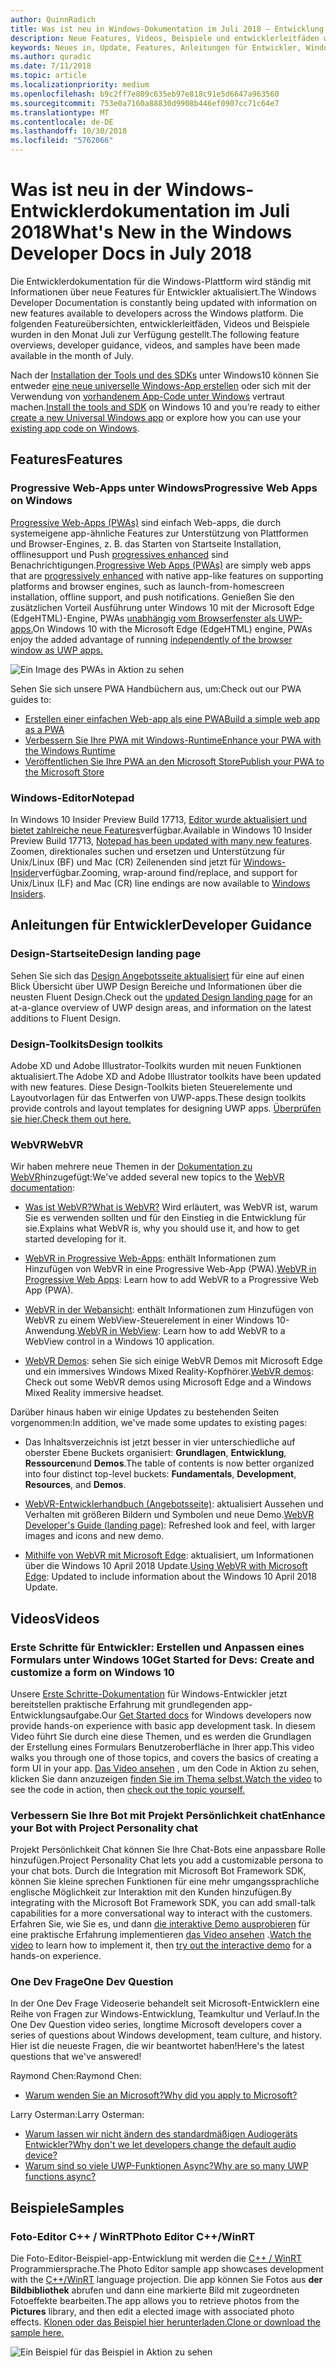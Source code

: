 ```yaml
---
author: QuinnRadich
title: Was ist neu in Windows-Dokumentation im Juli 2018 – Entwicklung von UWP-apps
description: Neue Features, Videos, Beispiele und entwicklerleitfäden wurden in der Windows 10-Entwicklerdokumentation für Juli 2018 hinzugefügt.
keywords: Neues in, Update, Features, Anleitungen für Entwickler, Windows 10, Juli
ms.author: quradic
ms.date: 7/11/2018
ms.topic: article
ms.localizationpriority: medium
ms.openlocfilehash: b9c2ff7e809c635eb97e818c91e5d6647a963560
ms.sourcegitcommit: 753e0a7160a88830d9908b446ef0907cc71c64e7
ms.translationtype: MT
ms.contentlocale: de-DE
ms.lasthandoff: 10/30/2018
ms.locfileid: "5762066"
---
```

# <a name="whats-new-in-the-windows-developer-docs-in-july-2018"></a><span data-ttu-id="88eb5-104">Was ist neu in der Windows-Entwicklerdokumentation im Juli 2018</span><span class="sxs-lookup"><span data-stu-id="88eb5-104">What's New in the Windows Developer Docs in July 2018</span></span>

<span data-ttu-id="88eb5-105">Die Entwicklerdokumentation für die Windows-Plattform wird ständig mit Informationen über neue Features für Entwickler aktualisiert.</span><span class="sxs-lookup"><span data-stu-id="88eb5-105">The Windows Developer Documentation is constantly being updated with information on new features available to developers across the Windows platform.</span></span> <span data-ttu-id="88eb5-106">Die folgenden Featureübersichten, entwicklerleitfäden, Videos und Beispiele wurden in den Monat Juli zur Verfügung gestellt.</span><span class="sxs-lookup"><span data-stu-id="88eb5-106">The following feature overviews, developer guidance, videos, and samples have been made available in the month of July.</span></span>

<span data-ttu-id="88eb5-107">Nach der [Installation der Tools und des SDKs](http://go.microsoft.com/fwlink/?LinkId=821431) unter Windows10 können Sie entweder [eine neue universelle Windows-App erstellen](../get-started/create-uwp-apps.md) oder sich mit der Verwendung von [vorhandenem App-Code unter Windows](../porting/index.md) vertraut machen.</span><span class="sxs-lookup"><span data-stu-id="88eb5-107">[Install the tools and SDK](http://go.microsoft.com/fwlink/?LinkId=821431) on Windows 10 and you’re ready to either [create a new Universal Windows app](../get-started/create-uwp-apps.md) or explore how you can use your [existing app code on Windows](../porting/index.md).</span></span>

## <a name="features"></a><span data-ttu-id="88eb5-108">Features</span><span class="sxs-lookup"><span data-stu-id="88eb5-108">Features</span></span>

### <a name="progressive-web-apps-on-windows"></a><span data-ttu-id="88eb5-109">Progressive Web-Apps unter Windows</span><span class="sxs-lookup"><span data-stu-id="88eb5-109">Progressive Web Apps on Windows</span></span>

<span data-ttu-id="88eb5-110">[Progressive Web-Apps (PWAs)](https://developer.microsoft.com/windows/pwa) sind einfach Web-apps, die durch systemeigene app-ähnliche Features zur Unterstützung von Plattformen und Browser-Engines, z. B. das Starten von Startseite Installation, offlinesupport und Push [progressives enhanced](https://wikipedia.org/wiki/Progressive_enhancement) sind Benachrichtigungen.</span><span class="sxs-lookup"><span data-stu-id="88eb5-110">[Progressive Web Apps (PWAs)](https://developer.microsoft.com/windows/pwa) are simply web apps that are [progressively enhanced](https://wikipedia.org/wiki/Progressive_enhancement) with native app-like features on supporting platforms and browser engines, such as launch-from-homescreen installation, offline support, and push notifications.</span></span> <span data-ttu-id="88eb5-111">Genießen Sie den zusätzlichen Vorteil Ausführung unter Windows 10 mit der Microsoft Edge (EdgeHTML)-Engine, PWAs [unabhängig vom Browserfenster als UWP-apps.](https://docs.microsoft.com/microsoft-edge/progressive-web-apps/windows-features)</span><span class="sxs-lookup"><span data-stu-id="88eb5-111">On Windows 10 with the Microsoft Edge (EdgeHTML) engine, PWAs enjoy the added advantage of running [independently of the browser window as UWP apps.](https://docs.microsoft.com/microsoft-edge/progressive-web-apps/windows-features)</span></span>

![Ein Image des PWAs in Aktion zu sehen](images/progressive-web-apps.jpg)

<span data-ttu-id="88eb5-113">Sehen Sie sich unsere PWA Handbüchern aus, um:</span><span class="sxs-lookup"><span data-stu-id="88eb5-113">Check out our PWA guides to:</span></span>

* [<span data-ttu-id="88eb5-114">Erstellen einer einfachen Web-app als eine PWA</span><span class="sxs-lookup"><span data-stu-id="88eb5-114">Build a simple web app as a PWA</span></span>](https://docs.microsoft.com/microsoft-edge/progressive-web-apps/get-started)
* [<span data-ttu-id="88eb5-115">Verbessern Sie Ihre PWA mit Windows-Runtime</span><span class="sxs-lookup"><span data-stu-id="88eb5-115">Enhance your PWA with the Windows Runtime</span></span>](https://docs.microsoft.com/en-us/microsoft-edge/progressive-web-apps/windows-features)
* [<span data-ttu-id="88eb5-116">Veröffentlichen Sie Ihre PWA an den Microsoft Store</span><span class="sxs-lookup"><span data-stu-id="88eb5-116">Publish your PWA to the Microsoft Store</span></span>](https://docs.microsoft.com/microsoft-edge/progressive-web-apps/microsoft-store)

### <a name="notepad"></a><span data-ttu-id="88eb5-117">Windows-Editor</span><span class="sxs-lookup"><span data-stu-id="88eb5-117">Notepad</span></span>

<span data-ttu-id="88eb5-118">In Windows 10 Insider Preview Build 17713, [Editor wurde aktualisiert und bietet zahlreiche neue Features](http://aka.ms/ant-man)verfügbar.</span><span class="sxs-lookup"><span data-stu-id="88eb5-118">Available in Windows 10 Insider Preview Build 17713, [Notepad has been updated with many new features](http://aka.ms/ant-man).</span></span> <span data-ttu-id="88eb5-119">Zoomen, direktionales suchen und ersetzen und Unterstützung für Unix/Linux (BF) und Mac (CR) Zeilenenden sind jetzt für [Windows-Insider](https://insider.windows.com/)verfügbar.</span><span class="sxs-lookup"><span data-stu-id="88eb5-119">Zooming, wrap-around find/replace, and support for Unix/Linux (LF) and Mac (CR) line endings are now available to [Windows Insiders](https://insider.windows.com/).</span></span> 

## <a name="developer-guidance"></a><span data-ttu-id="88eb5-120">Anleitungen für Entwickler</span><span class="sxs-lookup"><span data-stu-id="88eb5-120">Developer Guidance</span></span>

### <a name="design-landing-page"></a><span data-ttu-id="88eb5-121">Design-Startseite</span><span class="sxs-lookup"><span data-stu-id="88eb5-121">Design landing page</span></span>

<span data-ttu-id="88eb5-122">Sehen Sie sich das [Design Angebotsseite aktualisiert](https://developer.microsoft.com/windows/apps/design) für eine auf einen Blick Übersicht über UWP Design Bereiche und Informationen über die neusten Fluent Design.</span><span class="sxs-lookup"><span data-stu-id="88eb5-122">Check out the [updated Design landing page](https://developer.microsoft.com/windows/apps/design) for an at-a-glance overview of UWP design areas, and information on the latest additions to Fluent Design.</span></span>

### <a name="design-toolkits"></a><span data-ttu-id="88eb5-123">Design-Toolkits</span><span class="sxs-lookup"><span data-stu-id="88eb5-123">Design toolkits</span></span>

<span data-ttu-id="88eb5-124">Adobe XD und Adobe Illustrator-Toolkits wurden mit neuen Funktionen aktualisiert.</span><span class="sxs-lookup"><span data-stu-id="88eb5-124">The Adobe XD and Adobe Illustrator toolkits have been updated with new features.</span></span> <span data-ttu-id="88eb5-125">Diese Design-Toolkits bieten Steuerelemente und Layoutvorlagen für das Entwerfen von UWP-apps.</span><span class="sxs-lookup"><span data-stu-id="88eb5-125">These design toolkits provide controls and layout templates for designing UWP apps.</span></span> [<span data-ttu-id="88eb5-126">Überprüfen sie hier.</span><span class="sxs-lookup"><span data-stu-id="88eb5-126">Check them out here.</span></span>](../design/downloads/index.md)

### <a name="webvr"></a><span data-ttu-id="88eb5-127">WebVR</span><span class="sxs-lookup"><span data-stu-id="88eb5-127">WebVR</span></span>

<span data-ttu-id="88eb5-128">Wir haben mehrere neue Themen in der [Dokumentation zu WebVR](https://docs.microsoft.com/microsoft-edge/webvr/
)hinzugefügt:</span><span class="sxs-lookup"><span data-stu-id="88eb5-128">We've added several new topics to the [WebVR documentation](https://docs.microsoft.com/microsoft-edge/webvr/
):</span></span>

* [<span data-ttu-id="88eb5-129">Was ist WebVR?</span><span class="sxs-lookup"><span data-stu-id="88eb5-129">What is WebVR?</span></span>](https://docs.microsoft.com/microsoft-edge/webvr/what-is-webvr
) <span data-ttu-id="88eb5-130">Wird erläutert, was WebVR ist, warum Sie es verwenden sollten und für den Einstieg in die Entwicklung für sie.</span><span class="sxs-lookup"><span data-stu-id="88eb5-130">Explains what WebVR is, why you should use it, and how to get started developing for it.</span></span>

* <span data-ttu-id="88eb5-131">[WebVR in Progressive Web-Apps](https://docs.microsoft.com/microsoft-edge/webvr/webvr-in-pwas): enthält Informationen zum Hinzufügen von WebVR in eine Progressive Web-App (PWA).</span><span class="sxs-lookup"><span data-stu-id="88eb5-131">[WebVR in Progressive Web Apps](https://docs.microsoft.com/microsoft-edge/webvr/webvr-in-pwas): Learn how to add WebVR to a Progressive Web App (PWA).</span></span>

* <span data-ttu-id="88eb5-132">[WebVR in der Webansicht](https://docs.microsoft.com/microsoft-edge/webvr/webvr-in-webview): enthält Informationen zum Hinzufügen von WebVR zu einem WebView-Steuerelement in einer Windows 10-Anwendung.</span><span class="sxs-lookup"><span data-stu-id="88eb5-132">[WebVR in WebView](https://docs.microsoft.com/microsoft-edge/webvr/webvr-in-webview): Learn how to add WebVR to a WebView control in a Windows 10 application.</span></span>

* <span data-ttu-id="88eb5-133">[WebVR Demos](https://docs.microsoft.com/microsoft-edge/webvr/demos): sehen Sie sich einige WebVR Demos mit Microsoft Edge und ein immersives Windows Mixed Reality-Kopfhörer.</span><span class="sxs-lookup"><span data-stu-id="88eb5-133">[WebVR demos](https://docs.microsoft.com/microsoft-edge/webvr/demos): Check out some WebVR demos using Microsoft Edge and a Windows Mixed Reality immersive headset.</span></span>

<span data-ttu-id="88eb5-134">Darüber hinaus haben wir einige Updates zu bestehenden Seiten vorgenommen:</span><span class="sxs-lookup"><span data-stu-id="88eb5-134">In addition, we've made some updates to existing pages:</span></span>

* <span data-ttu-id="88eb5-135">Das Inhaltsverzeichnis ist jetzt besser in vier unterschiedliche auf oberster Ebene Buckets organisiert: **Grundlagen**, **Entwicklung**, **Ressourcen**und **Demos**.</span><span class="sxs-lookup"><span data-stu-id="88eb5-135">The table of contents is now better organized into four distinct top-level buckets: **Fundamentals**, **Development**, **Resources**, and **Demos**.</span></span>

* <span data-ttu-id="88eb5-136">[WebVR-Entwicklerhandbuch (Angebotsseite)](https://docs.microsoft.com/microsoft-edge/webvr/): aktualisiert Aussehen und Verhalten mit größeren Bildern und Symbolen und neue Demo.</span><span class="sxs-lookup"><span data-stu-id="88eb5-136">[WebVR Developer's Guide (landing page)](https://docs.microsoft.com/microsoft-edge/webvr/): Refreshed look and feel, with larger images and icons and new demo.</span></span>

* <span data-ttu-id="88eb5-137">[Mithilfe von WebVR mit Microsoft Edge](https://docs.microsoft.com/microsoft-edge/webvr/webvr-with-edge): aktualisiert, um Informationen über die Windows 10 April 2018 Update.</span><span class="sxs-lookup"><span data-stu-id="88eb5-137">[Using WebVR with Microsoft Edge](https://docs.microsoft.com/microsoft-edge/webvr/webvr-with-edge): Updated to include information about the Windows 10 April 2018 Update.</span></span>

## <a name="videos"></a><span data-ttu-id="88eb5-138">Videos</span><span class="sxs-lookup"><span data-stu-id="88eb5-138">Videos</span></span>

### <a name="get-started-for-devs-create-and-customize-a-form-on-windows-10"></a><span data-ttu-id="88eb5-139">Erste Schritte für Entwickler: Erstellen und Anpassen eines Formulars unter Windows 10</span><span class="sxs-lookup"><span data-stu-id="88eb5-139">Get Started for Devs: Create and customize a form on Windows 10</span></span>

<span data-ttu-id="88eb5-140">Unsere [Erste Schritte-Dokumentation](../get-started/index.md) für Windows-Entwickler jetzt bereitstellen praktische Erfahrung mit grundlegenden app-Entwicklungsaufgabe.</span><span class="sxs-lookup"><span data-stu-id="88eb5-140">Our [Get Started docs](../get-started/index.md) for Windows developers now provide hands-on experience with basic app development task.</span></span> <span data-ttu-id="88eb5-141">In diesem Video führt Sie durch eine diese Themen, und es werden die Grundlagen der Erstellung eines Formulars Benutzeroberfläche in Ihrer app.</span><span class="sxs-lookup"><span data-stu-id="88eb5-141">This video walks you through one of those topics, and covers the basics of creating a form UI in your app.</span></span> <span data-ttu-id="88eb5-142">[Das Video ansehen](https://www.youtube.com/watch?v=AgngKzq4hKI&feature=youtu.be) , um den Code in Aktion zu sehen, klicken Sie dann anzuzeigen [finden Sie im Thema selbst.](http://aka.ms/CreateForms)</span><span class="sxs-lookup"><span data-stu-id="88eb5-142">[Watch the video](https://www.youtube.com/watch?v=AgngKzq4hKI&feature=youtu.be) to see the code in action, then [check out the topic yourself.](http://aka.ms/CreateForms)</span></span>

### <a name="enhance-your-bot-with-project-personality-chat"></a><span data-ttu-id="88eb5-143">Verbessern Sie Ihre Bot mit Projekt Persönlichkeit chat</span><span class="sxs-lookup"><span data-stu-id="88eb5-143">Enhance your Bot with Project Personality chat</span></span>

<span data-ttu-id="88eb5-144">Projekt Persönlichkeit Chat können Sie Ihre Chat-Bots eine anpassbare Rolle hinzufügen.</span><span class="sxs-lookup"><span data-stu-id="88eb5-144">Project Personality Chat lets you add a customizable persona to your chat bots.</span></span> <span data-ttu-id="88eb5-145">Durch die Integration mit Microsoft Bot Framework SDK, können Sie kleine sprechen Funktionen für eine mehr umgangssprachliche englische Möglichkeit zur Interaktion mit den Kunden hinzufügen.</span><span class="sxs-lookup"><span data-stu-id="88eb5-145">By integrating with the Microsoft Bot Framework SDK, you can add small-talk capabilities for a more conversational way to interact with the customers.</span></span> <span data-ttu-id="88eb5-146">Erfahren Sie, wie Sie es, und dann [die interaktive Demo ausprobieren](http://aka.ms/PersonalityChat) für eine praktische Erfahrung implementieren [das Video ansehen](https://www.youtube.com/watch?v=5C_uD8g2QKg&feature=youtu.be) .</span><span class="sxs-lookup"><span data-stu-id="88eb5-146">[Watch the video](https://www.youtube.com/watch?v=5C_uD8g2QKg&feature=youtu.be) to learn how to implement it, then [try out the interactive demo](http://aka.ms/PersonalityChat) for a hands-on experience.</span></span>

### <a name="one-dev-question"></a><span data-ttu-id="88eb5-147">One Dev Frage</span><span class="sxs-lookup"><span data-stu-id="88eb5-147">One Dev Question</span></span>

<span data-ttu-id="88eb5-148">In der One Dev Frage Videoserie behandelt seit Microsoft-Entwicklern eine Reihe von Fragen zur Windows-Entwicklung, Teamkultur und Verlauf.</span><span class="sxs-lookup"><span data-stu-id="88eb5-148">In the One Dev Question video series, longtime Microsoft developers cover a series of questions about Windows development, team culture, and history.</span></span> <span data-ttu-id="88eb5-149">Hier ist die neueste Fragen, die wir beantwortet haben!</span><span class="sxs-lookup"><span data-stu-id="88eb5-149">Here's the latest questions that we've answered!</span></span>

<span data-ttu-id="88eb5-150">Raymond Chen:</span><span class="sxs-lookup"><span data-stu-id="88eb5-150">Raymond Chen:</span></span>

* [<span data-ttu-id="88eb5-151">Warum wenden Sie an Microsoft?</span><span class="sxs-lookup"><span data-stu-id="88eb5-151">Why did you apply to Microsoft?</span></span>](https://www.youtube.com/watch?v=oL8ymamkEMU&feature=youtu.be)

<span data-ttu-id="88eb5-152">Larry Osterman:</span><span class="sxs-lookup"><span data-stu-id="88eb5-152">Larry Osterman:</span></span>

* [<span data-ttu-id="88eb5-153">Warum lassen wir nicht ändern des standardmäßigen Audiogeräts Entwickler?</span><span class="sxs-lookup"><span data-stu-id="88eb5-153">Why don't we let developers change the default audio device?</span></span>](https://www.youtube.com/watch?v=6aNUoVfbnmg&feature=youtu.be)
* [<span data-ttu-id="88eb5-154">Warum sind so viele UWP-Funktionen Async?</span><span class="sxs-lookup"><span data-stu-id="88eb5-154">Why are so many UWP functions async?</span></span>](https://www.youtube.com/watch?v=5M724QIy1Mk&feature=youtu.be)

## <a name="samples"></a><span data-ttu-id="88eb5-155">Beispiele</span><span class="sxs-lookup"><span data-stu-id="88eb5-155">Samples</span></span>

### <a name="photo-editor-cwinrt"></a><span data-ttu-id="88eb5-156">Foto-Editor C++ / WinRT</span><span class="sxs-lookup"><span data-stu-id="88eb5-156">Photo Editor C++/WinRT</span></span>

<span data-ttu-id="88eb5-157">Die Foto-Editor-Beispiel-app-Entwicklung mit werden die [C++ / WinRT](../cpp-and-winrt-apis/intro-to-using-cpp-with-winrt.md) Programmiersprache.</span><span class="sxs-lookup"><span data-stu-id="88eb5-157">The Photo Editor sample app showcases development with the [C++/WinRT](../cpp-and-winrt-apis/intro-to-using-cpp-with-winrt.md) language projection.</span></span> <span data-ttu-id="88eb5-158">Die app können Sie Fotos aus **der Bildbibliothek** abrufen und dann eine markierte Bild mit zugeordneten Fotoeffekte bearbeiten.</span><span class="sxs-lookup"><span data-stu-id="88eb5-158">The app allows you to retrieve photos from the **Pictures** library, and then edit a elected image with associated photo effects.</span></span> [<span data-ttu-id="88eb5-159">Klonen oder das Beispiel hier herunterladen.</span><span class="sxs-lookup"><span data-stu-id="88eb5-159">Clone or download the sample here.</span></span>](https://github.com/Microsoft/Windows-appsample-photo-editor)

![Ein Beispiel für das Beispiel in Aktion zu sehen](images/photo-editor-banner.png)
